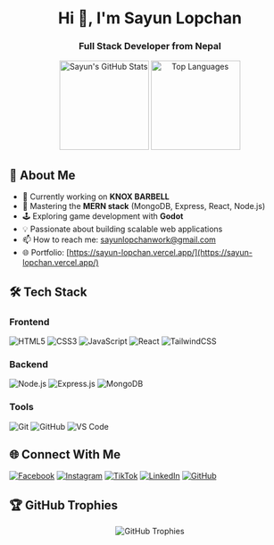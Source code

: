 <h1 align="center">Hi 👋, I'm Sayun Lopchan</h1>
<h3 align="center">Full Stack Developer from Nepal</h3>

<p align="center">
  <a href="https://github.com/readme/stats"><img alt="Sayun's GitHub Stats" src="https://github-readme-stats.vercel.app/api?username=sayunlopchan&show_icons=true&theme=radical" height="160"/></a>
  <a href="https://github.com/readme/stats"><img alt="Top Languages" src="https://github-readme-stats.vercel.app/api/top-langs/?username=sayunlopchan&layout=compact&theme=radical" height="160"/></a>
</p>

## 🚀 About Me

- 🔭 Currently working on **KNOX BARBELL**
- 🌱 Mastering the **MERN stack** (MongoDB, Express, React, Node.js)
- 🕹️ Exploring game development with **Godot**
- 💡 Passionate about building scalable web applications
- 📫 How to reach me: sayunlopchanwork@gmail.com
- 🌐 Portfolio: [https://sayun-lopchan.vercel.app/](https://sayun-lopchan.vercel.app/)

## 🛠 Tech Stack

### Frontend
![HTML5](https://img.shields.io/badge/html5-%23E34F26.svg?style=for-the-badge&logo=html5&logoColor=white)
![CSS3](https://img.shields.io/badge/css3-%231572B6.svg?style=for-the-badge&logo=css3&logoColor=white)
![JavaScript](https://img.shields.io/badge/javascript-%23323330.svg?style=for-the-badge&logo=javascript&logoColor=%23F7DF1E)
![React](https://img.shields.io/badge/react-%2320232a.svg?style=for-the-badge&logo=react&logoColor=%2361DAFB)
![TailwindCSS](https://img.shields.io/badge/tailwindcss-%2338B2AC.svg?style=for-the-badge&logo=tailwind-css&logoColor=white)

### Backend
![Node.js](https://img.shields.io/badge/node.js-6DA55F?style=for-the-badge&logo=node.js&logoColor=white)
![Express.js](https://img.shields.io/badge/express.js-%23404d59.svg?style=for-the-badge&logo=express&logoColor=%2361DAFB)
![MongoDB](https://img.shields.io/badge/MongoDB-%234ea94b.svg?style=for-the-badge&logo=mongodb&logoColor=white)

### Tools
![Git](https://img.shields.io/badge/git-%23F05033.svg?style=for-the-badge&logo=git&logoColor=white)
![GitHub](https://img.shields.io/badge/github-%23121011.svg?style=for-the-badge&logo=github&logoColor=white)
![VS Code](https://img.shields.io/badge/VS%20Code-0078d7.svg?style=for-the-badge&logo=visual-studio-code&logoColor=white)

## 🌐 Connect With Me

[![Facebook](https://img.shields.io/badge/Facebook-%231877F2.svg?style=for-the-badge&logo=Facebook&logoColor=white)](https://www.facebook.com/share/19M4phbeaW/)
[![Instagram](https://img.shields.io/badge/Instagram-%23E4405F.svg?style=for-the-badge&logo=Instagram&logoColor=white)](https://www.instagram.com/sayunltamang/)
[![TikTok](https://img.shields.io/badge/TikTok-%23000000.svg?style=for-the-badge&logo=TikTok&logoColor=white)](https://www.tiktok.com/@sayun_tamang)
[![LinkedIn](https://img.shields.io/badge/linkedin-%230077B5.svg?style=for-the-badge&logo=linkedin&logoColor=white)](https://www.linkedin.com/in/sayun-lopchan-74508030a/)
[![GitHub](https://img.shields.io/badge/github-%23121011.svg?style=for-the-badge&logo=github&logoColor=white)](https://github.com/sayunlopchan)


## 🏆 GitHub Trophies

<p align="center">
  <img src="https://github-profile-trophy.vercel.app/?username=sayunlopchan&theme=radical&no-frame=true&no-bg=true&margin-w=4" alt="GitHub Trophies" />
</p>
